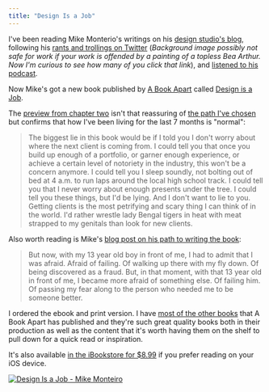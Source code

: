 ```yaml
---
title: "Design Is a Job"
---
```

<p>I've been reading Mike Monterio's writings on his <a href="http://weblog.muledesign.com">design studio's blog</a>, following his <a href="https://twitter.com/#!/mike_ftw">rants and trollings on Twitter</a> (<em>Background image possibly not safe for work if your work is offended by a painting of a topless Bea Arthur. Now I'm curious to see how many of you click that link</em>), and <a href="http://muleradio.net/mistakes/">listened to his podcast</a>.</p>
<p>Now Mike's got a new book published by <a href="http://www.abookapart.com">A Book Apart</a> called <a href="http://www.abookapart.com/products/design-is-a-job">Design is a Job</a>.</p>
<p>The <a href="http://www.alistapart.com/articles/getting-clients/">preview from chapter two</a> isn't that reassuring of <a href="http://lemonproductions.ca">the path I've chosen</a> but confirms that how I've been living for the last 7 months is "normal":</p>
<blockquote><p>
  The biggest lie in this book would be if I told you I don't worry about where the next client is coming from. I could tell you that once you build up enough of a portfolio, or garner enough experience, or achieve a certain level of notoriety in the industry, this won't be a concern anymore. I could tell you I sleep soundly, not bolting out of bed at 4 a.m. to run laps around the local high school track. I could tell you that I never worry about enough presents under the tree. I could tell you these things, but I'd be lying. And I don't want to lie to you. Getting clients is the most petrifying and scary thing I can think of in the world. I'd rather wrestle lady Bengal tigers in heat with meat strapped to my genitals than look for new clients.
</p></blockquote>
<p>Also worth reading is Mike's <a href="http://weblog.muledesign.com/2012/04/ill_do_it_if_you_do_it.php">blog post on his path to writing the book</a>:</p>
<blockquote><p>
  But now, with my 13 year old boy in front of me, I had to admit that I was afraid. Afraid of failing. Of walking up there with my fly down. Of being discovered as a fraud. But, in that moment, with that 13 year old in front of me, I became more afraid of something else. Of failing him. Of passing my fear along to the person who needed me to be someone better.
</p></blockquote>
<p>I ordered the ebook and print version. I have <a href="http://www.abookapart.com/products/">most of the other books</a> that A Book Apart has published and they're such great quality books both in their production as well as the content that it's worth having them on the shelf to pull down for a quick read or inspiration.</p>
<p>It's also available <a href="http://click.linksynergy.com/fs-bin/stat?id=HGf4R7IezFs&offerid=146261&type=3&subid=0&tmpid=1826&RD_PARM1=http%253A%252F%252Fitunes.apple.com%252Fca%252Fbook%252Fdesign-is-a-job%252Fid517240243%253Fmt%253D11%2526uo%253D4%2526partnerId%253D30" target="itunes_store">in the iBookstore for $8.99</a> if you prefer reading on your iOS device.</p>
<p><a href="http://click.linksynergy.com/fs-bin/stat?id=HGf4R7IezFs&offerid=146261&type=3&subid=0&tmpid=1826&RD_PARM1=http%253A%252F%252Fitunes.apple.com%252Fca%252Fbook%252Fdesign-is-a-job%252Fid517240243%253Fmt%253D11%2526uo%253D4%2526partnerId%253D30" target="itunes_store"><img src="http://r.mzstatic.com/images/web/linkmaker/badge_bookstore-lrg.gif" alt="Design Is a Job - Mike Monteiro" style="border: 0;"/></a></p>
